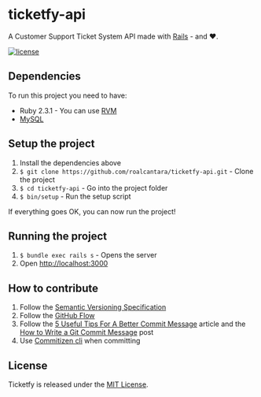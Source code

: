 # ticketfy-api

A Customer Support Ticket System API made with [Rails](http://rubyonrails.org/) - and ♥.

[![license](https://img.shields.io/github/license/mashape/apistatus.svg)]()

## Dependencies

To run this project you need to have:

* Ruby 2.3.1 - You can use [RVM](http://rvm.io)
* [MySQL](https://www.mysql.com/)

## Setup the project

1. Install the dependencies above
2. `$ git clone https://github.com/roalcantara/ticketfy-api.git` - Clone the project
3. `$ cd ticketfy-api` - Go into the project folder
4. `$ bin/setup` - Run the setup script

If everything goes OK, you can now run the project!

## Running the project

1. `$ bundle exec rails s` - Opens the server
2. Open [http://localhost:3000](http://localhost:3000)

## How to contribute

1. Follow the [Semantic Versioning Specification](http://semver.org/)
2. Follow the [GitHub Flow](https://guides.github.com/introduction/flow/)
3. Follow the [5 Useful Tips For A Better Commit Message](https://robots.thoughtbot.com/5-useful-tips-for-a-better-commit-message) article and the [How to Write a Git Commit Message](http://chris.beams.io/posts/git-commit/) post
4. Use [Commitizen cli](http://commitizen.github.io/cz-cli/) when committing

## License

Ticketfy is released under the [MIT License](http://www.opensource.org/licenses/MIT).

